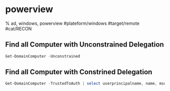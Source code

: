 # powerview

% ad, windows, powerview
#plateform/windows #target/remote  #cat/RECON 


## Find all Computer with Unconstrained Delegation
```powershell
Get-DomainComputer -Unconstrained
```


## Find all Computer with Constrined Delegation
```powershell
Get-DomainComputer -TrustedToAuth | select userprincipalname, name, msds-allowedtodelegateto
```